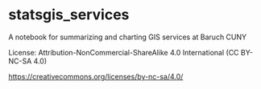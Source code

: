 # statsgis_services
A notebook for summarizing and charting GIS services at Baruch CUNY

License: Attribution-NonCommercial-ShareAlike 4.0 International (CC BY-NC-SA 4.0)

https://creativecommons.org/licenses/by-nc-sa/4.0/
